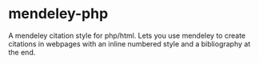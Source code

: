 # mendeley-php
A mendeley citation style for php/html. Lets you use mendeley to create citations in webpages with an inline numbered style and a bibliography at the end.
